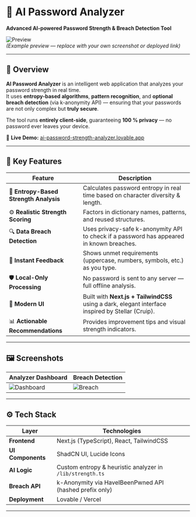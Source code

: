 # 🔐 AI Password Analyzer  
**Advanced AI-powered Password Strength & Breach Detection Tool**

![Preview](https://github.com/Anonymus-Coder2403/AI-Password-Analyzer/assets/preview-banner.png)  
*(Example preview — replace with your own screenshot or deployed link)*

---

## 🚀 Overview
**AI Password Analyzer** is an intelligent web application that analyzes your password strength in real time.  
It uses **entropy-based algorithms**, **pattern recognition**, and **optional breach detection** (via k-anonymity API) — ensuring that your passwords are not only complex but **truly secure**.

The tool runs **entirely client-side**, guaranteeing **100 % privacy** — no password ever leaves your device.

🔗 **Live Demo:** [ai-password-strength-analyzer.lovable.app](https://ai-password-strength-analyzer.lovable.app)

---

## 🧠 Key Features

| Feature | Description |
|----------|--------------|
| 🧮 **Entropy-Based Strength Analysis** | Calculates password entropy in real time based on character diversity & length. |
| ⚙️ **Realistic Strength Scoring** | Factors in dictionary names, patterns, and reused structures. |
| 🔍 **Data Breach Detection** | Uses privacy-safe k-anonymity API to check if a password has appeared in known breaches. |
| 🧩 **Instant Feedback** | Shows unmet requirements (uppercase, numbers, symbols, etc.) as you type. |
| 🛡️ **Local-Only Processing** | No password is sent to any server — full offline analysis. |
| 🎨 **Modern UI** | Built with **Next.js + TailwindCSS** using a dark, elegant interface inspired by Stellar (Cruip). |
| 📊 **Actionable Recommendations** | Provides improvement tips and visual strength indicators. |

---

## 🖼️ Screenshots

| Analyzer Dashboard | Breach Detection |
|--------------------|-----------------|
| ![Dashboard](./public/screenshot-dashboard.png) | ![Breach](./public/screenshot-breach.png) |

---

## ⚙️ Tech Stack

| Layer | Technologies |
|-------|---------------|
| **Frontend** | Next.js (TypeScript), React, TailwindCSS |
| **UI Components** | ShadCN UI, Lucide Icons |
| **AI Logic** | Custom entropy & heuristic analyzer in `/lib/strength.ts` |
| **Breach API** | k-Anonymity via HaveIBeenPwned API (hashed prefix only) |
| **Deployment** | Lovable / Vercel |

---


